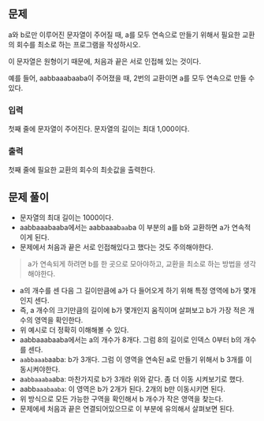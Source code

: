 ## 문제
a와 b로만 이루어진 문자열이 주어질 때, a를 모두 연속으로 만들기 위해서 필요한 교환의 회수를 최소로 하는 프로그램을 작성하시오.

이 문자열은 원형이기 때문에, 처음과 끝은 서로 인접해 있는 것이다.

예를 들어, aabbaaabaaba이 주어졌을 때, 2번의 교환이면 a를 모두 연속으로 만들 수 있다.

### 입력
첫째 줄에 문자열이 주어진다. 문자열의 길이는 최대 1,000이다.

### 출력
첫째 줄에 필요한 교환의 회수의 최솟값을 출력한다.

## 문제 풀이
- 문자열의 최대 길이는 1000이다. 
- aabbaaabaaba에서는 aabbaaab`aa`ba 이 부분의 a를 b와 교환하면 a가 연속적이게 된다.
- 문제에서 처음과 끝은 서로 인접해있다고 했다는 것도 주의해야한다.

> a가 연속되게 하려면 b를 한 곳으로 모아야하고, 교환을 최소로 하는 방법을 생각해야한다.

- a의 개수를 센 다음 그 길이만큼에 a가 다 들어오게 하기 위해 특정 영역에 b가 몇개인지 센다.
- 즉, a 개수의 크기만큼의 길이에 b가 몇개인지 움직이며 살펴보고 b가 가장 적은 개수의 영역을 확인한다.
- 위 예시로 더 정확히 이해해볼 수 있다.
- aabbaaabaaba에서는 a의 개수가 8개다. 그럼 8의 길이로 인덱스 0부터 b의 개수를 센다.
- `aabbaaab`aaba: b가 3개다. 그럼 이 영역을 연속된 a로 만들기 위해서 b 3개를 이동시켜야한다.
- a`abbaaaba`aba: 마찬가지로 b가 3개라 위와 같다. 좀 더 이동 시켜보기로 했다.
- aabb`aaabaaba`: 이 영역은 b가 2개가 된다. 2개의 b만 이동시키면 된다.
- 위 방식으로 모든 가능한 구역을 확인해서 b 개수가 작은 영역을 찾는다.
- 문제에세 처음과 끝은 연결되어있으므로 이 부분에 유의해서 살펴보면 된다. 